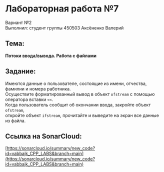 # Лабораторная работа №7  
Вариант №2  
Выполнил: студент группы 450503 Аксёненко Валерий  

## Тема:
**Потоки ввода/вывода. Работа с файлами**

## Задание:
Имеются данные о пользователе, состоящие из имени, отчества, фамилии и номера работника.  
Осуществите форматированный вывод в объект `ofstream` с помощью оператора вставки `<<`.  
Когда пользователь сообщит об окончании ввода, закройте объект `ofstream`,  
откройте объект `ifstream`, прочитайте и выведите на экран все данные из файла.

## Ссылка на SonarCloud:
[https://sonarcloud.io/summary/new_code?id=vabbajk_CPP_LABS&branch=main](https://sonarcloud.io/summary/new_code?id=vabbajk_CPP_LABS&branch=main)
